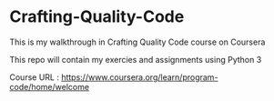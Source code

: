 # Crafting-Quality-Code
This is my walkthrough in Crafting Quality Code course on Coursera 

This repo will contain my exercies and assignments using Python 3 

Course URL : https://www.coursera.org/learn/program-code/home/welcome
